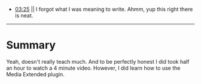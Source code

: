 
- [03:25](https://www.youtube.com/watch?v=BBwULYIOkfk&t=206#t=03:25.92) || I forgot what I was meaning to write. Ahmm, yup this right there is neat.
---
# Summary
Yeah, doesn't really teach much. And to be perfectly honest I did took half an hour to watch a 4 minute video. However, I did learn how to use the Media Extended plugin.
